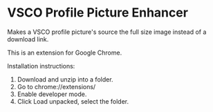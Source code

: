 # VSCO Profile Picture Enhancer
 Makes a VSCO profile picture's source the full size image instead of a download link.

This is an extension for Google Chrome.

Installation instructions:

1. Download and unzip into a folder.
2. Go to chrome://extensions/
3. Enable developer mode.
4. Click Load unpacked, select the folder.
